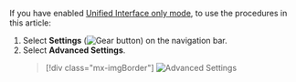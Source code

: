 If you have enabled [Unified Interface only mode](about-unified-interface.md#enable-unified-interface-in-dynamics-365-customer-engagement-on-premises), to use the procedures in this article:
1. Select **Settings** (![Gear button](media/selection-rule-gear-button.png "Gear button")) on the navigation bar. 
2. Select **Advanced Settings**.
   > [!div class="mx-imgBorder"] 
   > ![Advanced Settings](media/uci-advanced-settings.png "Advanced Settings")